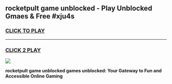 
## rocketpult game unblocked - Play Unblocked Gmaes & Free #xju4s
<h3>
<a href="https://news.freeplayer.one?title=rocketpult_game_unblocked&ref=24F">CLICK TO PLAY</a></h3>
<hr>

<h3>
<a href="https://news.freeplayer.one?title=rocketpult_game_unblocked&ref=24F">CLICK 2 PLAY</a>
  
</h3>

<a href="https://news.freeplayer.one?title=rocketpult_game_unblocked&ref=24F/"><img src="https://clearcache.store/games.png"></a>


**rocketpult game unblocked games unblocked: Your Gateway to Fun and Accessible Online Gaming**
